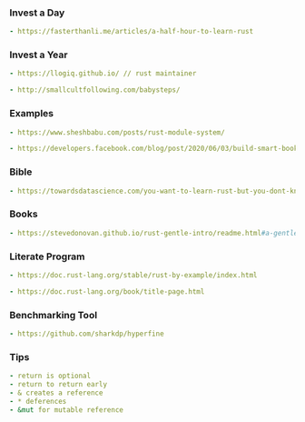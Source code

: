 ### Invest a Day
```yaml
- https://fasterthanli.me/articles/a-half-hour-to-learn-rust
```

### Invest a Year
```yaml
- https://llogiq.github.io/ // rust maintainer
```

```yaml
- http://smallcultfollowing.com/babysteps/
```

### Examples
```yaml
- https://www.sheshbabu.com/posts/rust-module-system/
```

```yaml
- https://developers.facebook.com/blog/post/2020/06/03/build-smart-bookmarking-tool-rust-rocket/
```

### Bible
```yaml
- https://towardsdatascience.com/you-want-to-learn-rust-but-you-dont-know-where-to-start-fc826402d5ba
```

### Books
```yaml
- https://stevedonovan.github.io/rust-gentle-intro/readme.html#a-gentle-introduction-to-rust
```

### Literate Program
```yaml
- https://doc.rust-lang.org/stable/rust-by-example/index.html
```

```yaml
- https://doc.rust-lang.org/book/title-page.html
```

### Benchmarking Tool
```yaml
- https://github.com/sharkdp/hyperfine
```

### Tips
```yaml
- return is optional
- return to return early
- & creates a reference
- * deferences
- &mut for mutable reference
```
